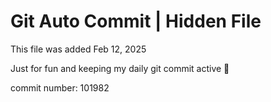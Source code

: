 # Git Auto Commit | Hidden File

This file was added Feb 12, 2025

Just for fun and keeping my daily git commit active 🤪

commit number: 101982

